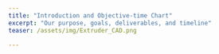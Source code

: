 ```yaml
---
title: "Introduction and Objective-time Chart"
excerpt: "Our purpose, goals, deliverables, and timeline"
teaser: /assets/img/Extruder_CAD.png
   
---
```


